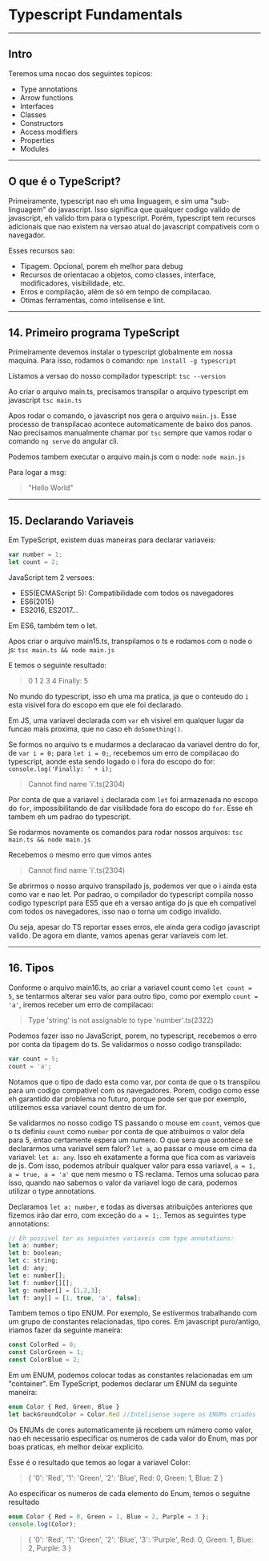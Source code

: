 # Typescript Fundamentals

---

## Intro

Teremos uma nocao dos seguintes topicos:

* Type annotations
* Arrow functions
* Interfaces
* Classes
* Constructors
* Access modifiers
* Properties
* Modules

---

## O que é o TypeScript?

Primeiramente, typescript nao eh uma linguagem, e sim uma "sub-linguagem" do javascript. Isso significa que qualquer codigo valido de javascript, eh valido tbm para o typescript.
Porém, typescript tem recursos adicionais que nao existem na versao atual do javascript compativeis com o navegador.

Esses recursos sao:

* Tipagem. Opcional, porem eh melhor para debug
* Recursos de orientacao a objetos, como classes, interface, modificadores, visibilidade, etc.
* Erros e compilação, além de só em tempo de compilacao.
* Otimas ferramentas, como intelisense e lint.


---

## 14. Primeiro programa TypeScript

Primeiramente devemos instalar o typescript globalmente em nossa maquina. Para isso, rodamos o comando:
`npm install -g typescript`

Listamos a versao do nosso compilador typescript:
`tsc --version`

Ao criar o arquivo main.ts, precisamos transpilar o arquivo typescript em javascript
`tsc main.ts`

Apos rodar o comando, o javascript nos gera o arquivo `main.js`. Esse processo  de transpilacao acontece automaticamente de baixo dos panos. Nao precisamos manualmente chamar por `tsc` sempre que vamos rodar o comando `ng serve` do angular cli.

Podemos tambem executar o arquivo main.js com o node:
`node main.js`

Para logar a msg:
> "Hello World"

---

## 15. Declarando Variaveis

Em TypeScript, existem duas maneiras para declarar variaveis:

```javascript
var number = 1;
let count = 2;
```

JavaScript tem 2 versoes:

* ES5(ECMAScript 5): Compatibilidade com todos os navegadores
* ES6(2015)
* ES2016, ES2017...

Em ES6, também tem o let.

Apos criar o arquivo main15.ts, transpilamos o ts e rodamos com o node o js:
`tsc main.ts && node main.js`

E temos o seguinte resultado:
>0
1
2
3
4
Finally: 5

No mundo do typescript, isso eh uma ma pratica, ja que o conteudo do `i` esta visivel fora do escopo em que ele foi declarado.

Em JS, uma variavel declarada com `var` eh visivel em qualquer lugar da funcao mais proxima, que no caso eh `doSomething()`.

Se formos no arquivo ts e mudarmos a declaracao da variavel dentro do for, de `var i = 0;` para `let i = 0;`, recebemos um erro de compilacao do typescript, aonde esta sendo logado o i fora do escopo do for:
`console.log('Finally: ' + i);`
> Cannot find name 'i'.ts(2304)

Por conta de que a variavel `i` declarada com `let` foi armazenada no escopo do `for`, impossibilitando de dar visilibdade fora do escopo do `for`. Esse eh tambem eh um padrao do typescript.

Se rodarmos novamente os comandos para rodar nossos arquivos:
`tsc main.ts && node main.js`

Recebemos o mesmo erro que vimos antes
> Cannot find name 'i'.ts(2304)

Se abrirmos o nosso arquivo transpilado js, podemos ver que o i ainda esta como var e nao let. Por padrao, o compilador do typescript compila nosso codigo typescript para ES5 que eh a versao antiga do js que eh compativel com todos os navegadores, isso nao o torna um codigo invalido.

Ou seja, apesar do TS reportar esses erros, ele ainda gera codigo javascript valido. De agora em diante, vamos apenas gerar variaveis com let.

---

## 16. Tipos

Conforme o arquivo main16.ts, ao criar a variavel count como `let count = 5`, se tentarmos alterar seu valor para outro tipo, como por exemplo `count = 'a'`, iremos receber um erro de compilacao:
> Type 'string' is not assignable to type 'number'.ts(2322)

Podemos fazer isso no JavaScript, porem, no typescript, recebemos o erro por conta da tipagem do ts. Se validarmos o nosso codigo transpilado:

```javascript
var count = 5;
count = 'a';
```

Notamos que o tipo de dado esta como var, por conta de que o ts transpilou para um codigo compativel com os navegadores.
Porem, codigo como esse eh garantido dar problema no futuro, porque pode ser que por exemplo, utilizemos essa variavel count dentro de um for.

Se validarmos no nosso codigo TS passando o mouse em `count`, vemos que o ts definiu `count` como `number` por conta de que atribuimos o valor dela para 5, entao certamente espera um numero. 
O que sera que acontece se declararmos uma variavel sem falor?
`let a`, ao passar o mouse em cima da variavel: `let a: any`. Isso eh exatamente a forma que fica com as variaveis de js. Com isso, podemos atribuir qualquer valor para essa variavel, `a = 1, a = true, a = 'a'` que nem mesmo o TS reclama.
Temos uma solucao para isso, quando nao sabemos o valor da variavel logo de cara, podemos utilizar o type annotations.

Declaramos `let a: number`, e todas as diversas atribuições anteriores que fizemos irão dar erro, com exceção do `a = 1;`. Temos as seguintes type annotations:

```javascript
// Eh possivel ter as seguintes variaveis com type annotations:
let a: number;
let b: boolean;
let c: string;
let d: any;
let e: number[];
let f: number[][];
let g: number[] = [1,2,3];
let f: any[] = [1, true, 'a', false];
```

Tambem temos o tipo ENUM. Por exemplo, Se estivermos trabalhando com um grupo de constantes relacionadas, tipo cores. Em javascript puro/antigo, iriamos fazer da seguinte maneira:

```javascript
const ColorRed = 0;
const ColorGreen = 1;
const ColorBlue = 2;
```

Em um ENUM, podemos colocar todas as constantes relacionadas em um "container". Em TypeScript, podemos declarar um ENUM da seguinte maneira:

```javascript
enum Color { Red, Green, Blue }
let backGroundColor = Color.Red //Intelisense sugere os ENUMs criados
```

Os ENUMs de cores automaticamente já recebem um número como valor, nao eh necessario especificar os numeros de cada valor do Enum, mas por boas praticas, eh melhor deixar explicito.

Esse é o resultado que temos ao logar a variavel Color:
> { '0': 'Red', '1': 'Green', '2': 'Blue', Red: 0, Green: 1, Blue: 2 }

Ao especificar os numeros de cada elemento do Enum, temos o seguitne resultado

```javascript
enum Color { Red = 0, Green = 1, Blue = 2, Purple = 3 };
console.log(Color);
```

>{
  '0': 'Red',
  '1': 'Green',
  '2': 'Blue',
  '3': 'Purple',
  Red: 0,
  Green: 1,
  Blue: 2,
  Purple: 3
}

